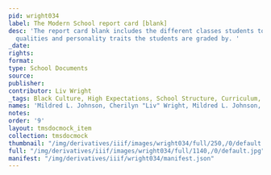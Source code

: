 ```yaml
---
pid: wright034
label: The Modern School report card [blank]
desc: 'The report card blank includes the different classes students took, and the
  qualities and personality traits the students are graded by. '
_date:
rights:
format:
type: School Documents
source:
publisher:
contributor: Liv Wright
_tags: Black Culture, High Expectations, School Structure, Curriculum, Discipline
names: 'Mildred L. Johnson, Cherilyn "Liv" Wright, Mildred L. Johnson, '
notes:
order: '9'
layout: tmsdocmock_item
collection: tmsdocmock
thumbnail: "/img/derivatives/iiif/images/wright034/full/250,/0/default.jpg"
full: "/img/derivatives/iiif/images/wright034/full/1140,/0/default.jpg"
manifest: "/img/derivatives/iiif/wright034/manifest.json"
---
```

